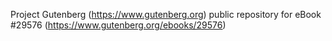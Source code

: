 Project Gutenberg (https://www.gutenberg.org) public repository for eBook #29576 (https://www.gutenberg.org/ebooks/29576)
